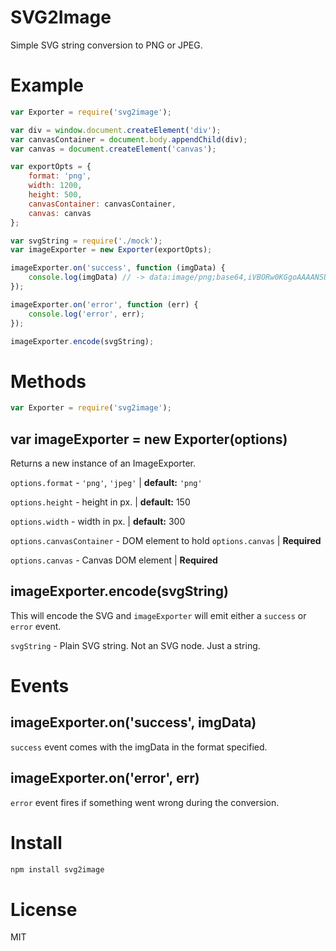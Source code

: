 # SVG2Image
Simple SVG string conversion to PNG or JPEG.

# Example
```javascript
var Exporter = require('svg2image');

var div = window.document.createElement('div');
var canvasContainer = document.body.appendChild(div);
var canvas = document.createElement('canvas');

var exportOpts = {
    format: 'png',
    width: 1200,
    height: 500,
    canvasContainer: canvasContainer,
    canvas: canvas
};

var svgString = require('./mock');
var imageExporter = new Exporter(exportOpts);

imageExporter.on('success', function (imgData) {
    console.log(imgData) // -> data:image/png;base64,iVBORw0KGgoAAAANSUhEUg...
});

imageExporter.on('error', function (err) {
    console.log('error', err);
});

imageExporter.encode(svgString);

```

# Methods
```javascript
var Exporter = require('svg2image');
```

## var imageExporter = new Exporter(options)
Returns a new instance of an ImageExporter.

`options.format` - `'png'`, `'jpeg'` | **default:** `'png'`

`options.height` - height in px. | **default:** 150

`options.width` - width in px. | **default:** 300

`options.canvasContainer` - DOM element to hold `options.canvas` | **Required**

`options.canvas` - Canvas DOM element | **Required**

## imageExporter.encode(svgString)
This will encode the SVG and `imageExporter` will emit either a `success` or `error` event.

`svgString` - Plain SVG string. Not an SVG node. Just a string.


# Events

## imageExporter.on('success', imgData)
`success` event comes with the imgData in the format specified.

## imageExporter.on('error', err)
`error` event fires if something went wrong during the conversion.


# Install
```bash
npm install svg2image
```

# License
MIT

